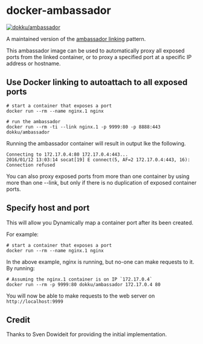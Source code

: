 # docker-ambassador

[![dokku/ambassador](http://dockeri.co/image/dokku/ambassador)](https://registry.hub.docker.com/u/dokku/ambassador/)

A maintained version of the [ambassador linking](https://github.com/SvenDowideit/dockerfiles/tree/master/ambassador) pattern.

This ambassador image can be used to automatically proxy all exposed ports from the linked container, or to proxy a specified port at a specific IP address or hostname.

## Use Docker linking to autoattach to all exposed ports

```shell
# start a container that exposes a port
docker run --rm --name nginx.1 nginx

# run the ambassador 
docker run --rm -ti --link nginx.1 -p 9999:80 -p 8888:443 dokku/ambassador
```

Running the ambassador container will result in output lke the following.

    Connecting to 172.17.0.4:80 172.17.0.4:443...
    2016/01/12 13:03:14 socat[19] E connect(5, AF=2 172.17.0.4:443, 16): Connection refused

You can also proxy exposed ports from more than one container by using more than one --link, but only if there is no duplication of exposed container ports.

## Specify host and port

This will allow you Dynamically map a container port after its been created.

For example:

```shell
# start a container that exposes a port
docker run --rm --name nginx.1 nginx
```

In the above example, nginx is running, but no-one can make requests to it. By running:

```shell
# Assuming the nginx.1 container is on IP `172.17.0.4`
docker run --rm -p 9999:80 dokku/ambassador 172.17.0.4 80
```

You will now be able to make requests to the web server on `http://localhost:9999`

## Credit

Thanks to Sven Dowideit for providing the initial implementation.
